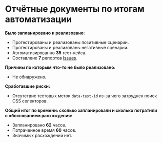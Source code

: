 # Отчётные документы по итогам автоматизации
**Было запланировано и реализовано:**
   * Протестированы и реализованы позитивные сценарии.
   * Протестированы и реализованы негативные сценарии.
   * Автоматизированно **35** тест-кейса.
   * Составлено **7** репортов [Issues](https://github.com/DenIvanof/KursovoiProektAT/issues).

**Причины по которым что-то не было реализовано:**
   * Не обнаружено.

**Сработавшие риски:**
   * Отсутствие тестовых меток `data-test-id` из-за чего затруднен поиск CSS селекторов.

**Общий итог по времени: сколько запланировали и сколько потратили с обоснованием расхождения:**
* Запланировано **62** часов.
* Потраченное время **60** часов.
* Значимых расхождений нет.

